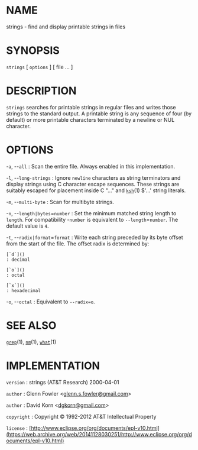 # NAME

strings - find and display printable strings in files

# SYNOPSIS

`strings` \[ `options` \] \[ file ... \]

# DESCRIPTION

`strings` searches for printable strings in regular files and writes
those strings to the standard output. A printable string is any sequence
of four (by default) or more printable characters terminated by a
newline or NUL character.

# OPTIONS

-`a`, --`all`
:   Scan the entire file. Always enabled in this implementation.

-`l`, --`long-strings`
:   Ignore `newline` characters as string terminators and display
    strings using C character escape sequences. These strings are
    suitably escaped for placement inside C "..." and
    [`ksh`](/web/20141128030251/http://www2.research.att.com/~astopen/man/man1/ksh.html)(1)
    \$'...' string literals.

-`m`, --`multi-byte`
:   Scan for multibyte strings.

-`n`, --`length|bytes`=`number`
:   Set the minimum matched string length to `length`. For compatibility
    -`number` is equivalent to `--length`=`number`. The default value
    is `4`.

-`t`, --`radix|format`=`format`
:   Write each string preceded by its byte offset from the start of
    the file. The offset radix is determined by:

    [`d`]()
    : decimal

    [`o`]()
    : octal

    [`x`]()
    : hexadecimal

-`o`, --`octal`
:   Equivalent to `--radix=o`.

# SEE ALSO

[`grep`](/web/20141128030251/http://www2.research.att.com/~astopen/man/man1/grep.html)(1),
[`nm`](/web/20141128030251/http://www2.research.att.com/~astopen/man/man1/nm.html)(1),
[`what`](/web/20141128030251/http://www2.research.att.com/~astopen/man/man1/what.html)(1)

# IMPLEMENTATION

`version`
:   strings (AT&T Research) 2000-04-01

`author`
:   Glenn Fowler
    &lt;[glenn.s.fowler@gmail.com](https://web.archive.org/web/20141128030251/mailto:glenn.s.fowler@gmail.com)&gt;

`author`
:   David Korn
    &lt;[dgkorn@gmail.com](https://web.archive.org/web/20141128030251/mailto:dgkorn@gmail.com)&gt;

`copyright`
:   Copyright © 1992-2012 AT&T Intellectual Property

`license`
:   [http://www.eclipse.org/org/documents/epl-v10.html](https://web.archive.org/web/20141128030251/http://www.eclipse.org/org/documents/epl-v10.html)


